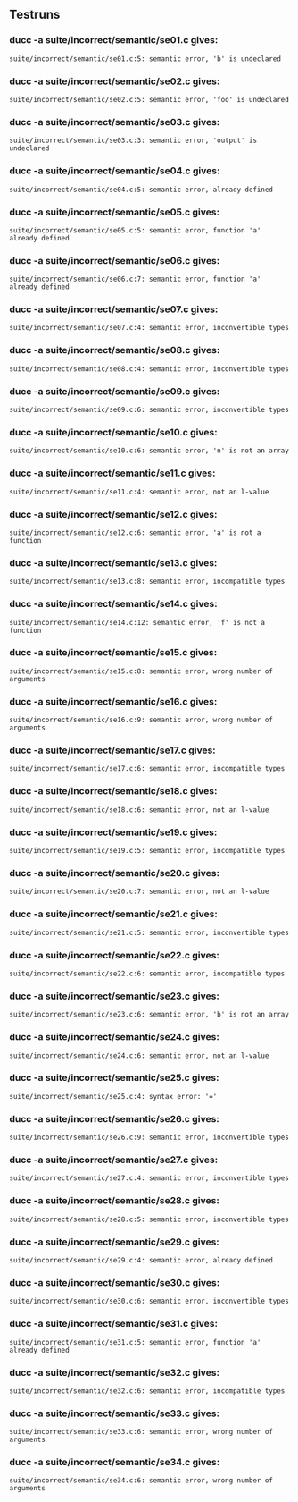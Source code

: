 ## Testruns


### ducc -a suite/incorrect/semantic/se01.c gives:

	suite/incorrect/semantic/se01.c:5: semantic error, 'b' is undeclared



### ducc -a suite/incorrect/semantic/se02.c gives:

	suite/incorrect/semantic/se02.c:5: semantic error, 'foo' is undeclared



### ducc -a suite/incorrect/semantic/se03.c gives:

	suite/incorrect/semantic/se03.c:3: semantic error, 'output' is undeclared



### ducc -a suite/incorrect/semantic/se04.c gives:

	suite/incorrect/semantic/se04.c:5: semantic error, already defined



### ducc -a suite/incorrect/semantic/se05.c gives:

	suite/incorrect/semantic/se05.c:5: semantic error, function 'a' already defined



### ducc -a suite/incorrect/semantic/se06.c gives:

	suite/incorrect/semantic/se06.c:7: semantic error, function 'a' already defined



### ducc -a suite/incorrect/semantic/se07.c gives:

	suite/incorrect/semantic/se07.c:4: semantic error, inconvertible types



### ducc -a suite/incorrect/semantic/se08.c gives:

	suite/incorrect/semantic/se08.c:4: semantic error, inconvertible types



### ducc -a suite/incorrect/semantic/se09.c gives:

	suite/incorrect/semantic/se09.c:6: semantic error, inconvertible types



### ducc -a suite/incorrect/semantic/se10.c gives:

	suite/incorrect/semantic/se10.c:6: semantic error, 'n' is not an array



### ducc -a suite/incorrect/semantic/se11.c gives:

	suite/incorrect/semantic/se11.c:4: semantic error, not an l-value



### ducc -a suite/incorrect/semantic/se12.c gives:

	suite/incorrect/semantic/se12.c:6: semantic error, 'a' is not a function



### ducc -a suite/incorrect/semantic/se13.c gives:

	suite/incorrect/semantic/se13.c:8: semantic error, incompatible types



### ducc -a suite/incorrect/semantic/se14.c gives:

	suite/incorrect/semantic/se14.c:12: semantic error, 'f' is not a function



### ducc -a suite/incorrect/semantic/se15.c gives:

	suite/incorrect/semantic/se15.c:8: semantic error, wrong number of arguments



### ducc -a suite/incorrect/semantic/se16.c gives:

	suite/incorrect/semantic/se16.c:9: semantic error, wrong number of arguments



### ducc -a suite/incorrect/semantic/se17.c gives:

	suite/incorrect/semantic/se17.c:6: semantic error, incompatible types



### ducc -a suite/incorrect/semantic/se18.c gives:

	suite/incorrect/semantic/se18.c:6: semantic error, not an l-value



### ducc -a suite/incorrect/semantic/se19.c gives:

	suite/incorrect/semantic/se19.c:5: semantic error, incompatible types



### ducc -a suite/incorrect/semantic/se20.c gives:

	suite/incorrect/semantic/se20.c:7: semantic error, not an l-value



### ducc -a suite/incorrect/semantic/se21.c gives:

	suite/incorrect/semantic/se21.c:5: semantic error, inconvertible types



### ducc -a suite/incorrect/semantic/se22.c gives:

	suite/incorrect/semantic/se22.c:6: semantic error, incompatible types



### ducc -a suite/incorrect/semantic/se23.c gives:

	suite/incorrect/semantic/se23.c:6: semantic error, 'b' is not an array



### ducc -a suite/incorrect/semantic/se24.c gives:

	suite/incorrect/semantic/se24.c:6: semantic error, not an l-value



### ducc -a suite/incorrect/semantic/se25.c gives:

	suite/incorrect/semantic/se25.c:4: syntax error: '='



### ducc -a suite/incorrect/semantic/se26.c gives:

	suite/incorrect/semantic/se26.c:9: semantic error, inconvertible types



### ducc -a suite/incorrect/semantic/se27.c gives:

	suite/incorrect/semantic/se27.c:4: semantic error, inconvertible types



### ducc -a suite/incorrect/semantic/se28.c gives:

	suite/incorrect/semantic/se28.c:5: semantic error, inconvertible types



### ducc -a suite/incorrect/semantic/se29.c gives:

	suite/incorrect/semantic/se29.c:4: semantic error, already defined



### ducc -a suite/incorrect/semantic/se30.c gives:

	suite/incorrect/semantic/se30.c:6: semantic error, inconvertible types



### ducc -a suite/incorrect/semantic/se31.c gives:

	suite/incorrect/semantic/se31.c:5: semantic error, function 'a' already defined



### ducc -a suite/incorrect/semantic/se32.c gives:

	suite/incorrect/semantic/se32.c:6: semantic error, incompatible types



### ducc -a suite/incorrect/semantic/se33.c gives:

	suite/incorrect/semantic/se33.c:6: semantic error, wrong number of arguments



### ducc -a suite/incorrect/semantic/se34.c gives:

	suite/incorrect/semantic/se34.c:6: semantic error, wrong number of arguments



